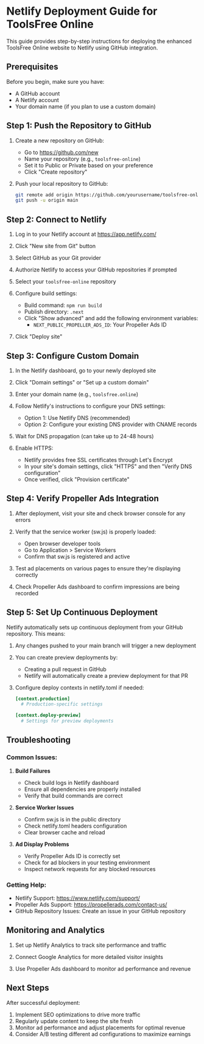 # Netlify Deployment Guide for ToolsFree Online

This guide provides step-by-step instructions for deploying the enhanced ToolsFree Online website to Netlify using GitHub integration.

## Prerequisites

Before you begin, make sure you have:
- A GitHub account
- A Netlify account
- Your domain name (if you plan to use a custom domain)

## Step 1: Push the Repository to GitHub

1. Create a new repository on GitHub:
   - Go to https://github.com/new
   - Name your repository (e.g., `toolsfree-online`)
   - Set it to Public or Private based on your preference
   - Click "Create repository"

2. Push your local repository to GitHub:
   ```bash
   git remote add origin https://github.com/yourusername/toolsfree-online.git
   git push -u origin main
   ```

## Step 2: Connect to Netlify

1. Log in to your Netlify account at https://app.netlify.com/

2. Click "New site from Git" button

3. Select GitHub as your Git provider

4. Authorize Netlify to access your GitHub repositories if prompted

5. Select your `toolsfree-online` repository

6. Configure build settings:
   - Build command: `npm run build`
   - Publish directory: `.next`
   - Click "Show advanced" and add the following environment variables:
     - `NEXT_PUBLIC_PROPELLER_ADS_ID`: Your Propeller Ads ID

7. Click "Deploy site"

## Step 3: Configure Custom Domain

1. In the Netlify dashboard, go to your newly deployed site

2. Click "Domain settings" or "Set up a custom domain"

3. Enter your domain name (e.g., `toolsfree.online`)

4. Follow Netlify's instructions to configure your DNS settings:
   - Option 1: Use Netlify DNS (recommended)
   - Option 2: Configure your existing DNS provider with CNAME records

5. Wait for DNS propagation (can take up to 24-48 hours)

6. Enable HTTPS:
   - Netlify provides free SSL certificates through Let's Encrypt
   - In your site's domain settings, click "HTTPS" and then "Verify DNS configuration"
   - Once verified, click "Provision certificate"

## Step 4: Verify Propeller Ads Integration

1. After deployment, visit your site and check browser console for any errors

2. Verify that the service worker (sw.js) is properly loaded:
   - Open browser developer tools
   - Go to Application > Service Workers
   - Confirm that sw.js is registered and active

3. Test ad placements on various pages to ensure they're displaying correctly

4. Check Propeller Ads dashboard to confirm impressions are being recorded

## Step 5: Set Up Continuous Deployment

Netlify automatically sets up continuous deployment from your GitHub repository. This means:

1. Any changes pushed to your main branch will trigger a new deployment

2. You can create preview deployments by:
   - Creating a pull request in GitHub
   - Netlify will automatically create a preview deployment for that PR

3. Configure deploy contexts in netlify.toml if needed:
   ```toml
   [context.production]
     # Production-specific settings
   
   [context.deploy-preview]
     # Settings for preview deployments
   ```

## Troubleshooting

### Common Issues:

1. **Build Failures**
   - Check build logs in Netlify dashboard
   - Ensure all dependencies are properly installed
   - Verify that build commands are correct

2. **Service Worker Issues**
   - Confirm sw.js is in the public directory
   - Check netlify.toml headers configuration
   - Clear browser cache and reload

3. **Ad Display Problems**
   - Verify Propeller Ads ID is correctly set
   - Check for ad blockers in your testing environment
   - Inspect network requests for any blocked resources

### Getting Help:

- Netlify Support: https://www.netlify.com/support/
- Propeller Ads Support: https://propellerads.com/contact-us/
- GitHub Repository Issues: Create an issue in your GitHub repository

## Monitoring and Analytics

1. Set up Netlify Analytics to track site performance and traffic

2. Connect Google Analytics for more detailed visitor insights

3. Use Propeller Ads dashboard to monitor ad performance and revenue

## Next Steps

After successful deployment:

1. Implement SEO optimizations to drive more traffic
2. Regularly update content to keep the site fresh
3. Monitor ad performance and adjust placements for optimal revenue
4. Consider A/B testing different ad configurations to maximize earnings
